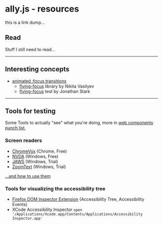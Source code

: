 # ally.js - resources

this is a link dump…

## Read

Stuff I still need to read…

---


## Interesting concepts

* [animated :focus transitions](http://n12v.com/focus-transition/)
  * [flying-focus](https://github.com/NV/flying-focus/) library by Nikita Vasilyev
  * [flying-focus](https://jonathanstark.com/labs/flying-focus/) test by Jonathan Stark

---


## Tools for testing

Some Tools to actually "see" what you're doing, more in [web components punch list](http://www.paciellogroup.com/blog/2014/09/web-components-punch-list/),


### Screen readers

* [ChromeVox](www.chromevox.com) (Chrome, Free)
* [NVDA](http://www.nvaccess.org/) (Windows, Free)
* [JAWS](http://www.freedomscientific.com/Products/Blindness/JAWS) (Windows, Trial)
* [ZoomText](http://www.aisquared.com/zoomtext/more/zoomtext_magnifier_reader/) (Windows, Trial)

[…and how to use them](http://www.paciellogroup.com/blog/2015/01/basic-screen-reader-commands-for-accessibility-testing/)

### Tools for visualizing the accessibility tree

* [Firefox DOM Inspector Extension](https://addons.mozilla.org/en-US/firefox/addon/dom-inspector-6622/) (Accessibility Tree, Accessibility Events)
* XCode Accessibility Inspector `open '/Applications/Xcode.app/Contents/Applications/Accessibility Inspector.app'`



